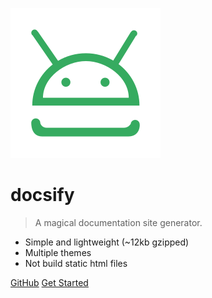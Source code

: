 ![logo](_media/icon.svg)

# docsify

> A magical documentation site generator.

* Simple and lightweight (~12kb gzipped)
* Multiple themes
* Not build static html files

[GitHub](https://github.com/docsifyjs/docsify/)
[Get Started](#quick-start)

<!-- 背景图片 -->

<!--  ![](_media/bg.png) -->

<!-- 背景色 -->

<!--  ![color](#f0f0f0)  -->